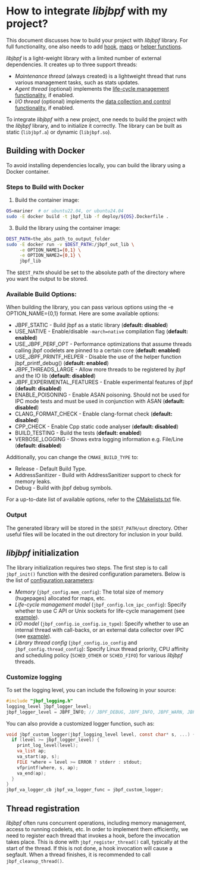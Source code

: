 # How to integrate *libjbpf* with my project? 


This document discusses how to build your project with *libjbpf* library. 
For full functionality, one also needs to add [hook](./add_new_hook.md), [maps](./maps.md) or [helper functions](./add_helper_function.md).


*libjbpf* is a light-weight library with a limited number of external dependencies. It creates up to three support threads:
- *Maintenance thread* (always created) is a lightweight thread that runs various management tasks, such as stats updates.
- *Agent thread* (optional) implements the [life-cycle management functionality](./life_cycle_management.md), if enabled. 
- *I/O thread* (optional) implements the [data collection and control functionality](./data_io.md), if enabled. 


To integrate *libjbpf* with a new project, one needs to build the project with the *libjbpf* library, and to initialize it correctly. 
The library can be built as static (`libjbpf.a`) or dynamic (`libjbpf.so`).

## Building with Docker
To avoid installing dependencies locally, you can build the library using a Docker container.

### Steps to Build with Docker
1. Build the container image:
```bash
OS=mariner  # or ubuntu22.04, or ubuntu24.04
sudo -E docker build -t jbpf_lib -f deploy/${OS}.Dockerfile .
```

3. Build the library using the container image:
```bash
DEST_PATH=the_abs_path_to_output_folder
sudo -E docker run -v $DEST_PATH:/jbpf_out_lib \
     -e OPTION_NAME1={0,1} \
     -e OPTION_NAME2={0,1} \
     jbpf_lib
```

The `$DEST_PATH` should be set to the absolute path of the directory where you want the output to be stored.

### Available Build Options:
When building the library, you can pass various options using the -e OPTION_NAME={0,1} format. Here are some available options:

* JBPF_STATIC - Build jbpf as a static library (**default: disabled**)
* USE_NATIVE - Enable/disable `-march=native` compilation flag (**default: enabled**)
* USE_JBPF_PERF_OPT - Performance optimizations that assume threads calling jbpf codelets are pinned to a certain core (**default: enabled**)
* USE_JBPF_PRINTF_HELPER - Disable the use of the helper function jbpf_printf_debug() (**default: enabled**)
* JBPF_THREADS_LARGE - Allow more threads to be registered by jbpf and the IO lib (**default: disabled**)
* JBPF_EXPERIMENTAL_FEATURES - Enable experimental features of jbpf (**default: disabled**)
* ENABLE_POISONING - Enable ASAN poisoning. Should not be used for IPC mode tests and must be used in conjunction with ASAN (**default: disabled**)
* CLANG_FORMAT_CHECK - Enable clang-format check (**default: disabled**)
* CPP_CHECK - Enable Cpp static code analyser (**default: disabled**)
* BUILD_TESTING - Build the tests (**default: enabled**)
* VERBOSE_LOGGING - Shows extra logging information e.g. File/Line (**default: disabled**)

Additionally, you can change the `CMAKE_BUILD_TYPE` to:
* Release - Default Build Type.
* AddressSanitizer - Build with AddressSanitizer support to check for memory leaks.
* Debug - Build with jbpf debug symbols.

For a up-to-date list of available options, refer to the [CMakelists.txt](../CMakeLists.txt) file.

### Output
The generated library will be stored in the `$DEST_PATH/out` directory. Other useful files will be located in the out directory for inclusion in your build.

## *libjbpf* initialization

The library initialization requires two steps. The first step is to call `jbpf_init()` function with the desired configuration parameters.
Below is the list of [configuration parameters](../src/core/jbpf_config.h): 
- *Memory* (`jbpf_config.mem_config`): The total size of memory (hugepages) allocated for maps, etc. 
- *Life-cycle management model* (`jbpf_config.lcm_ipc_config`): Specify whether to use C API or Unix sockets for life-cycle management (see [example](../examples/first_example_standalone/example_app.cpp)). 
- *I/O model* (`jbpf_config.io_config.io_type`): Specify whether to use an internal thread with call-backs, or an external data collector over IPC (see [example](../examples/first_example_ipc/example_app.cpp)).
- *Library thread config* (`jbpf_config.io_config` and `jbpf_config.thread_config`): 
  Specify Linux thread priority, CPU affinity and scheduling policy (`SCHED_OTHER` or `SCHED_FIFO`) for various *libjbpf* threads. 


### Customize logging

To set the logging level, you can include the following in your source:
```C
#include "jbpf_logging.h"
logging_level jbpf_logger_level;
jbpf_logger_level = JBPF_INFO; // JBPF_DEBUG, JBPF_INFO, JBPF_WARN, JBPF_ERROR, JBPF_CRITICAL
```

You can also provide a customized logger function, such as:
```C
void jbpf_custom_logger(jbpf_logging_level level, const char* s, ...) {
  if (level >= jbpf_logger_level) {
    print_log_level(level);
    va_list ap;
    va_start(ap, s);
    FILE *where = level >= ERROR ? stderr : stdout;
    vfprintf(where, s, ap);
    va_end(ap);
  }
}
jbpf_va_logger_cb jbpf_va_logger_func = jbpf_custom_logger;
```




## Thread registration 

*libjbpf* often runs concurrent operations, including memory management, access to running codelets, etc. 
In order to implement them efficiently, we need to register each thread that invokes a hook, before the invocation takes place. 
This is done with `jbpf_register_thread()` call, typically at the start of the thread. 
If this is not done, a hook invocation will cause a segfault. When a thread finishes, it is recommended to call `jbpf_cleanup_thread()`.

